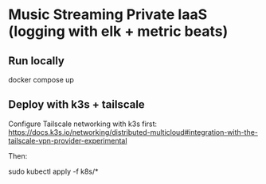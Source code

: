 # Music Streaming Private IaaS (logging with elk + metric beats)

## Run locally

docker compose up

## Deploy with k3s + tailscale

Configure Tailscale networking with k3s first: https://docs.k3s.io/networking/distributed-multicloud#integration-with-the-tailscale-vpn-provider-experimental

Then:

sudo kubectl apply -f k8s/*

